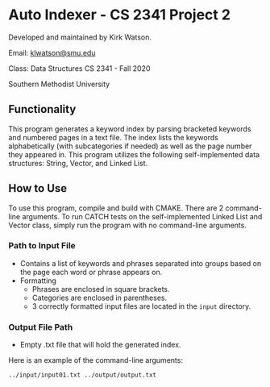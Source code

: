 # Auto Indexer - CS 2341 Project 2

Developed and maintained by Kirk Watson.

Email: klwatson@smu.edu

Class: Data Structures CS 2341 - Fall 2020

Southern Methodist University


## Functionality

This program generates a keyword index by parsing bracketed keywords and numbered pages in a text file.
The index lists the keywords alphabetically (with subcategories if needed) as well as the page number they appeared in.
This program utilizes the following self-implemented data structures: String, Vector, and Linked List.


## How to Use

To use this program, compile and build with CMAKE. There are 2 command-line arguments.
To run CATCH tests on the self-implemented Linked List and Vector class, simply run the program with no command-line arguments.

### Path to Input File

* Contains a list of keywords and phrases separated into groups based on the page each word or phrase appears on.
* Formatting
  * Phrases are enclosed in square brackets.
  * Categories are enclosed in parentheses.
  * 3 correctly formatted input files are located in the `input` directory.

### Output File Path

* Empty .txt file that will hold the generated index.

Here is an example of the command-line arguments:

`../input/input01.txt ../output/output.txt`